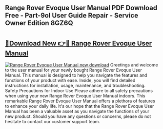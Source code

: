 ## Range Rover Evoque User Manual PDF Download Free - Part-9ol User Guide Repair - Service Owner Edition 8GZ6Q

# <h2><a href="http://bc68620.oget.top/?id=Range+Rover+Evoque+User+Manual">🔗Download New 👉🔴 Range Rover Evoque User Manual</a></h2>

[![Range Rover Evoque User Manual new download](https://i.imgur.com/5g1atiW.png)](http://bc68620.oget.top/?id=Range+Rover+Evoque+User+Manual)
Greetings and welcome to the user manual for your newly bought Range Rover Evoque User Manual. This manual is designed to help you navigate the features and functions of your product with ease. Inside, you will find detailed instructions for installation, usage, maintenance, and troubleshooting. Safety Precautions for Indoor Use Please adhere to all safety precautions when using your new Range Rover Evoque User Manual indoors. This remarkable Range Rover Evoque User Manual offers a plethora of features to enhance your daily life. It's our hope that the Range Rover Evoque User Manual has been a valuable asset as you navigate the functions of your new product. Should you have any questions or concerns, please do not hesitate to contact our customer support team.
